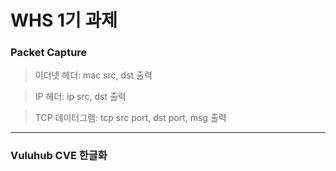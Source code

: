 # WHS 1기 과제

### Packet Capture
  > 이더넷 헤더: mac src, dst 출력

  > IP 헤더: ip src, dst 출력

  > TCP 데이터그램: tcp src port, dst port, msg 출력
---
### Vuluhub CVE 한글화



